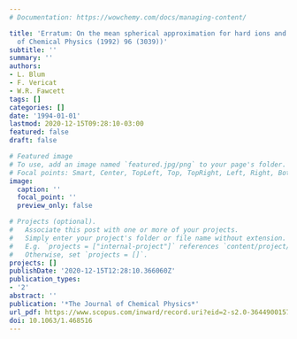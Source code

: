 ```yaml
---
# Documentation: https://wowchemy.com/docs/managing-content/

title: 'Erratum: On the mean spherical approximation for hard ions and dipoles (Journal
  of Chemical Physics (1992) 96 (3039))'
subtitle: ''
summary: ''
authors:
- L. Blum
- F. Vericat
- W.R. Fawcett
tags: []
categories: []
date: '1994-01-01'
lastmod: 2020-12-15T09:28:10-03:00
featured: false
draft: false

# Featured image
# To use, add an image named `featured.jpg/png` to your page's folder.
# Focal points: Smart, Center, TopLeft, Top, TopRight, Left, Right, BottomLeft, Bottom, BottomRight.
image:
  caption: ''
  focal_point: ''
  preview_only: false

# Projects (optional).
#   Associate this post with one or more of your projects.
#   Simply enter your project's folder or file name without extension.
#   E.g. `projects = ["internal-project"]` references `content/project/deep-learning/index.md`.
#   Otherwise, set `projects = []`.
projects: []
publishDate: '2020-12-15T12:28:10.366060Z'
publication_types:
- '2'
abstract: ''
publication: '*The Journal of Chemical Physics*'
url_pdf: https://www.scopus.com/inward/record.uri?eid=2-s2.0-36449001578&doi=10.1063%2f1.468516&partnerID=40&md5=033e837027f6d6649820101370c64b51
doi: 10.1063/1.468516
---
```


